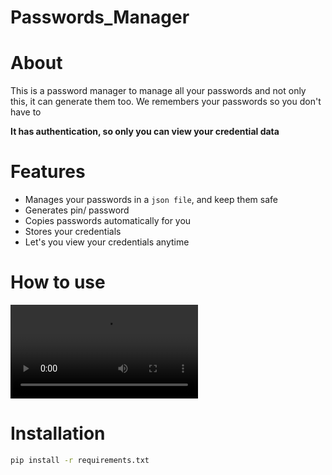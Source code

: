 # Passwords_Manager

# About

This is a password manager to manage all your passwords and not only this, it can generate them too. We remembers your passwords so you don't have to

**It has authentication, so only you can view your credential data**

# Features

* Manages your passwords in a ```json file```, and keep them safe
* Generates pin/ password
* Copies passwords automatically for you
* Stores your credentials
* Let's you view your credentials anytime

# How to use

![Its simple to use](./assets/HowToUse_clip.mp4)

# Installation

```sh
pip install -r requirements.txt
```
